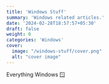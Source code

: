 ```yaml
---
title: 'Windows Stuff'
summary: 'Windows related articles.'
date: '2024-02-28T18:57:57+05:30'
draft: false
weight: 0
categories: 'Windows'
cover:
  image: "/windows-stuff/cover.png"
  alt: "cover image"
---
```


Everything Windows 🪟